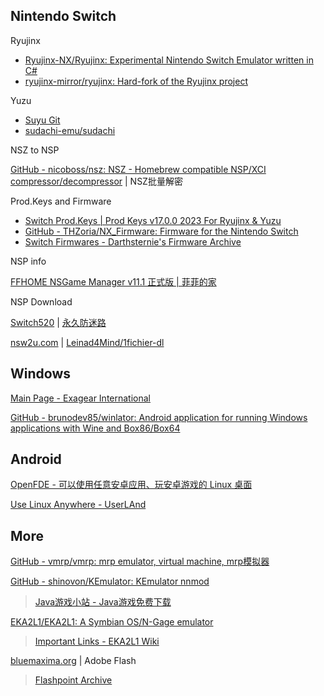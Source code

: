 
## Nintendo Switch

Ryujinx

- [Ryujinx-NX/Ryujinx: Experimental Nintendo Switch Emulator written in C#](https://github.com/Ryujinx-NX/Ryujinx)
- [ryujinx-mirror/ryujinx: Hard-fork of the Ryujinx project](https://github.com/ryujinx-mirror/ryujinx)

Yuzu

- [Suyu Git](https://git.suyu.dev/)
- [sudachi-emu/sudachi](https://github.com/sudachi-emu/sudachi)

NSZ to NSP

[GitHub - nicoboss/nsz: NSZ - Homebrew compatible NSP/XCI compressor/decompressor](https://github.com/nicoboss/nsz) | NSZ批量解密

Prod.Keys and Firmware

- [Switch Prod.Keys | Prod Keys v17.0.0 2023 For Ryujinx & Yuzu](https://prodkeys.net/) 
- [GitHub - THZoria/NX_Firmware: Firmware for the Nintendo Switch](https://github.com/THZoria/NX_Firmware)
- [Switch Firmwares - Darthsternie's Firmware Archive](https://darthsternie.net/switch-firmwares/)

NSP info

[FFHOME NSGame Manager v11.1 正式版 | 菲菲的家](http://www.ffhome.com/works/1814.html)

NSP Download

[Switch520](https://www.gamer520.com/) | [永久防迷路](https://sway.cloud.microsoft/1ESaLEE3x47BTgZC)

[nsw2u.com](https://nsw2u.com/) | [Leinad4Mind/1fichier-dl](https://github.com/Leinad4Mind/1fichier-dl) 

## Windows

[Main Page - Exagear International](https://www.exagear.wiki/index.php?title=Main_Page)

[GitHub - brunodev85/winlator: Android application for running Windows applications with Wine and Box86/Box64](https://github.com/brunodev85/winlator)

## Android

[OpenFDE - 可以使用任意安卓应用、玩安卓游戏的 Linux 桌面](https://openfde.com/zh-CN)

[Use Linux Anywhere - UserLAnd](https://userland.tech/)

## More

[GitHub - vmrp/vmrp: mrp emulator, virtual machine, mrp模拟器](https://github.com/vmrp/vmrp)

[GitHub - shinovon/KEmulator: KEmulator nnmod](https://github.com/shinovon/KEmulator)

> [Java游戏小站 - Java游戏免费下载](https://java.owoemu.com/)

[EKA2L1/EKA2L1: A Symbian OS/N-Gage emulator](https://github.com/EKA2L1/EKA2L1)

> [Important Links - EKA2L1 Wiki](https://eka2l1.miraheze.org/wiki/Important_Links)

[bluemaxima.org](https://bluemaxima.org/) | Adobe Flash

> [Flashpoint Archive](https://flashpointarchive.org/)